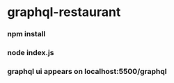 # graphql-restaurant
### npm install
### node index.js
### graphql ui appears on localhost:5500/graphql
